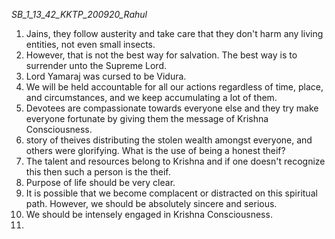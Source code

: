 *SB_1_13_42_KKTP_200920_Rahul*

1. Jains, they follow austerity and take care that they don't harm any living entities, not even small insects.
2. However, that is not the best way for salvation. The best way is to surrender unto the Supreme Lord.
3. Lord Yamaraj was cursed to be Vidura.
4. We will be held accountable for all our actions regardless of time, place, and circumstances, and we keep accumulating a lot of them.
5. Devotees are compassionate towards everyone else and they try make everyone fortunate by giving them the message of Krishna Consciousness.
6. story of theives distributing the stolen wealth amongst everyone, and others were glorifying. What is the use of being a honest theif?
7. The talent and resources belong to Krishna and if one doesn't recognize this then such a person is the theif.
8. Purpose of life should be very clear.
9. It is possible that we become complacent or distracted on this spiritual path. However, we should be absolutely sincere and serious.
10. We should be intensely engaged in Krishna Consciousness.
11. 